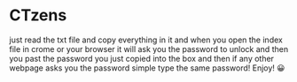 # CTzens
just read the txt file and copy everything in it and when you open the index file in crome or your browser it will ask you the password to unlock and then you past the password you just copied into the box and then if any other webpage asks you the password simple type the same password! Enjoy! 😀

